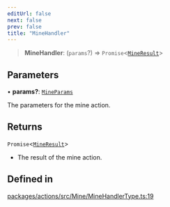 ```yaml
---
editUrl: false
next: false
prev: false
title: "MineHandler"
---
```


> **MineHandler**: (`params`?) => `Promise`\<[`MineResult`](/reference/tevm/actions/type-aliases/mineresult/)\>

## Parameters

• **params?**: [`MineParams`](/reference/tevm/actions/type-aliases/mineparams/)

The parameters for the mine action.

## Returns

`Promise`\<[`MineResult`](/reference/tevm/actions/type-aliases/mineresult/)\>

- The result of the mine action.

## Defined in

[packages/actions/src/Mine/MineHandlerType.ts:19](https://github.com/qbzzt/tevm-monorepo/blob/main/packages/actions/src/Mine/MineHandlerType.ts#L19)
